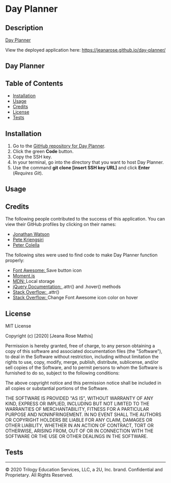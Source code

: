 # Day Planner

## Description
[Day Planner](https://jeanarose.github.io/day-planner/) 

View the deployed application here: https://jeanarose.github.io/day-planner/

## Day Planner

## Table of Contents 
* [Installation](#installation)
* [Usage](#usage)
* [Credits](#credits)
* [License](#license)
* [Tests](#tests)

## Installation
1. Go to the [GitHub repository for Day Planner](https://github.com/jeanarose/day-planner).
2. Click the green **Code** button.
3. Copy the SSH key.
4. In your terminal, go into the directory that you want to host Day Planner. 
5. Use the command **git clone [insert SSH key URL]** and click **Enter** (*Requires Git*).

## Usage


## Credits
The following people contributed to the success of this application. You can view their GitHub profiles by clicking on their names:
* [Jonathan Watson](https://github.com/jonathanjwatson)
* [Pete Kriengsiri](https://github.com/pkriengsiri)
* [Peter Colella](https://github.com/petercolella)

The following sites were used to find code to make Day Planner function properly:
* [Font Awesome: ](https://fontawesome.com/icons/save?style=solid)Save button icon
* [Moment.js](https://momentjs.com/docs/)
* [MDN: ](https://developer.mozilla.org/en-US/docs/Web/API/Window/localStorage)Local storage
* [jQuery Documentation: ](https://api.jquery.com).attr() and .hover() methods
* [Stack Overflow: ](https://stackoverflow.com/questions/24687431/using-jquery-attr-to-set-css).attr()
* [Stack Overflow: ](https://stackoverflow.com/questions/25770590/change-color-when-hover-a-font-awesome-icon)Change Font Awesome icon color on hover

## License
MIT License

Copyright (c) [2020] [Jeana Rose Mathis]

Permission is hereby granted, free of charge, to any person obtaining a copy
of this software and associated documentation files (the "Software"), to deal
in the Software without restriction, including without limitation the rights
to use, copy, modify, merge, publish, distribute, sublicense, and/or sell
copies of the Software, and to permit persons to whom the Software is
furnished to do so, subject to the following conditions:

The above copyright notice and this permission notice shall be included in all
copies or substantial portions of the Software.

THE SOFTWARE IS PROVIDED "AS IS", WITHOUT WARRANTY OF ANY KIND, EXPRESS OR
IMPLIED, INCLUDING BUT NOT LIMITED TO THE WARRANTIES OF MERCHANTABILITY,
FITNESS FOR A PARTICULAR PURPOSE AND NONINFRINGEMENT. IN NO EVENT SHALL THE
AUTHORS OR COPYRIGHT HOLDERS BE LIABLE FOR ANY CLAIM, DAMAGES OR OTHER
LIABILITY, WHETHER IN AN ACTION OF CONTRACT, TORT OR OTHERWISE, ARISING FROM,
OUT OF OR IN CONNECTION WITH THE SOFTWARE OR THE USE OR OTHER DEALINGS IN THE
SOFTWARE.

## Tests

---

© 2020 Trilogy Education Services, LLC, a 2U, Inc. brand. Confidential and Proprietary. All Rights Reserved.